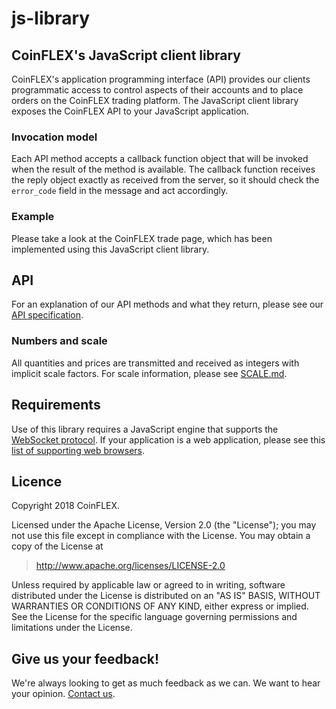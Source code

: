 js-library
==========

## CoinFLEX's JavaScript client library

CoinFLEX's application programming interface (API) provides our clients programmatic access to control aspects of their accounts and to place orders on the CoinFLEX trading platform. The JavaScript client library exposes the CoinFLEX API to your JavaScript application.

### Invocation model

Each API method accepts a callback function object that will be invoked when the result of the method is available. The callback function receives the reply object exactly as received from the server, so it should check the `error_code` field in the message and act accordingly.

### Example

Please take a look at the CoinFLEX trade page, which has been implemented using this JavaScript client library.


## API

For an explanation of our API methods and what they return, please see our [API specification](https://github.com/coinflex-exchange/API).

### Numbers and scale

All quantities and prices are transmitted and received as integers with implicit scale factors. For scale information, please see [SCALE.md](https://github.com/coinflex-exchange/API/blob/master/SCALE.md).


## Requirements

Use of this library requires a JavaScript engine that supports the [WebSocket protocol](https://tools.ietf.org/html/rfc6455).
If your application is a web application, please see this [list of supporting web browsers](http://caniuse.com/websockets).


## Licence

Copyright 2018 CoinFLEX.

Licensed under the Apache License, Version 2.0 (the "License");
you may not use this file except in compliance with the License.
You may obtain a copy of the License at

> http://www.apache.org/licenses/LICENSE-2.0

Unless required by applicable law or agreed to in writing, software
distributed under the License is distributed on an "AS IS" BASIS,
WITHOUT WARRANTIES OR CONDITIONS OF ANY KIND, either express or implied.
See the License for the specific language governing permissions and
limitations under the License.


## Give us your feedback!

We're always looking to get as much feedback as we can. We want to hear your opinion. [Contact us](mailto:support@coinflex.com).
